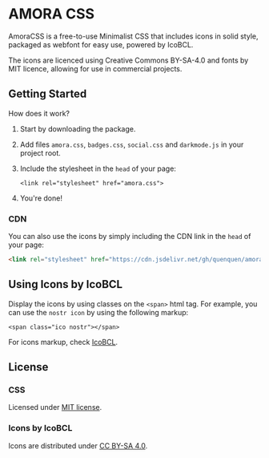# AMORA CSS

AmoraCSS is a free-to-use Minimalist CSS that includes icons in solid style, packaged as webfont for easy use, powered by IcoBCL.

The icons are licenced using Creative Commons BY-SA-4.0 and fonts by MIT licence, allowing for use in commercial projects.

## Getting Started

How does it work? 

1. Start by downloading the package.
2. Add files ```amora.css```, ```badges.css```, ```social.css``` and ```darkmode.js``` in your project root.
3. Include the stylesheet in the ```head``` of your page:

    ```<link rel="stylesheet" href="amora.css">```

4. You're done!


### CDN 
You can also use the icons by simply including the CDN link in the ```head``` of your page:

```html 
<link rel="stylesheet" href="https://cdn.jsdelivr.net/gh/quenquen/amoracss@main/amora.css"> 
```


## Using Icons by IcoBCL

Display the icons by using classes on the ```<span>``` html tag. For example, you can use the ```nostr icon``` by using the following markup:

```<span class="ico nostr"></span>```

For icons markup, check [IcoBCL](https://bcl.social/icobcldemo).


## License


### CSS

Licensed under [MIT license](http://opensource.org/licenses/mit-license.html).

### Icons by IcoBCL

Icons are distributed under [CC BY-SA 4.0](https://creativecommons.org/licenses/by-sa/4.0/).
